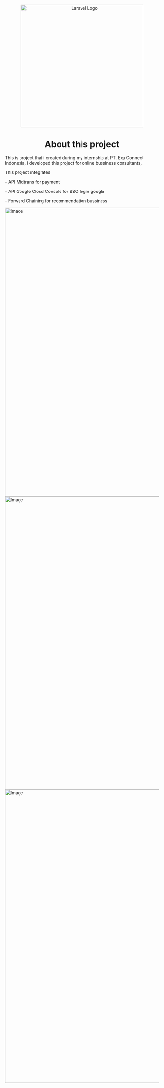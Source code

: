 <p align="center"><a href="https://laravel.com" target="_blank"><img src="https://raw.githubusercontent.com/laravel/art/master/logo-lockup/5%20SVG/2%20CMYK/1%20Full%20Color/laravel-logolockup-cmyk-red.svg" width="400" alt="Laravel Logo"></a></p>

<p align="center">
    <h1 align="center">About this project</h1>
    This is project that i created during my internship at PT. Exa Connect Indonesia, i developed this project for online bussiness consultants, 
    <p>This project integrates</p> 
    <p>- API Midtrans for payment</p>
    <p>- API Google Cloud Console for SSO login google</p>
    <p>- Forward Chaining for recommendation bussiness</p>
    <img width="946" alt="Image" src="https://github.com/user-attachments/assets/7df50b6d-2b53-4aeb-9521-c3ab5ea1e40b" />
    <img width="960" alt="Image" src="https://github.com/user-attachments/assets/e0976390-9050-4c6b-9306-57eafc20b186" />
    <img width="960" alt="Image" src="https://github.com/user-attachments/assets/9ae4ab6b-92ac-4dde-aff6-79ab94683737" />
</p>

